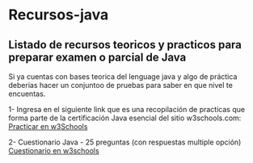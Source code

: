 # Recursos-java
## Listado de recursos teoricos y practicos para preparar examen o parcial de Java

Si ya cuentas con bases teorica del lenguage java y algo de práctica
deberias hacer un conjuntoo de pruebas para saber en que nivel te encuentas.

1- Ingresa en el siguiente link que es una recopilación de practicas que forma parte
   de la certificación Java esencial del sitio w3schools.com: 
   [Practicar en w3Schools](https://www.w3schools.com/java/exercise.asp)

2- Cuestionario Java - 25 preguntas (con respuestas multiple opción)
   [Cuestionario en w3schools](https://www.w3schools.com/quiztest/quiztest.asp?qtest=JAVA)
